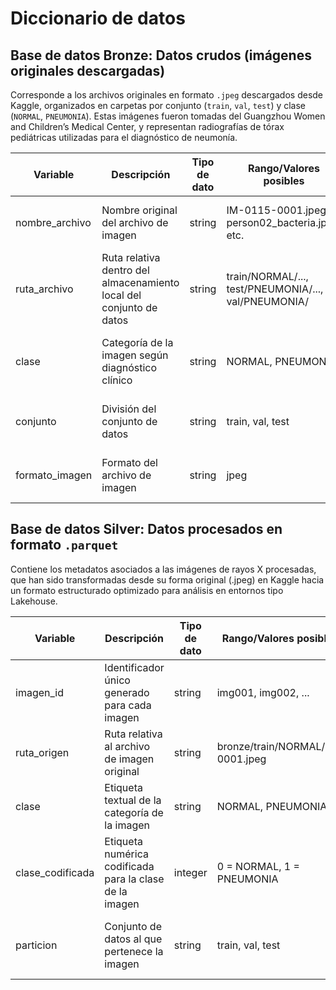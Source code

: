 # Diccionario de datos

## Base de datos Bronze: Datos crudos (imágenes originales descargadas)

Corresponde a los archivos originales en formato `.jpeg` descargados desde Kaggle, organizados en carpetas por conjunto (`train`, `val`, `test`) y clase (`NORMAL`, `PNEUMONIA`). Estas imágenes fueron tomadas del Guangzhou Women and Children’s Medical Center, y representan radiografías de tórax pediátricas utilizadas para el diagnóstico de neumonía.

| Variable         | Descripción                                                           | Tipo de dato | Rango/Valores posibles                           | Fuente de datos                                                  |
|------------------|-----------------------------------------------------------------------|--------------|--------------------------------------------------|------------------------------------------------------------------|
| nombre_archivo   | Nombre original del archivo de imagen                                 | string       | IM-0115-0001.jpeg, person02_bacteria.jpeg, etc.  | Descarga directa desde Kaggle                                   |
| ruta_archivo     | Ruta relativa dentro del almacenamiento local del conjunto de datos                                      | string       | train/NORMAL/..., test/PNEUMONIA/..., val/PNEUMONIA/             | Estructura de carpetas de Kaggle                                |
| clase            | Categoría de la imagen según diagnóstico clínico                      | string       | NORMAL, PNEUMONIA                                | Asignada por médicos especialistas según diagnóstico             |
| conjunto         | División del conjunto de datos                                        | string       | train, val, test                                 | Determinada por los autores del dataset                         |
| formato_imagen   | Formato del archivo de imagen                                         | string       | jpeg                                             | Estándar en todos los archivos del dataset                      |

## Base de datos Silver: Datos procesados en formato `.parquet`

Contiene los metadatos asociados a las imágenes de rayos X procesadas, que han sido transformadas desde su forma original (.jpeg) en Kaggle hacia un formato estructurado optimizado para análisis en entornos tipo Lakehouse.

| Variable         | Descripción                                                  | Tipo de dato | Rango/Valores posibles         | Fuente de datos                                                  |
|------------------|--------------------------------------------------------------|--------------|-------------------------------|------------------------------------------------------------------|
| imagen_id        | Identificador único generado para cada imagen                | string       | img001, img002, ...            | Generado automáticamente en el script PySpark                   |
| ruta_origen      | Ruta relativa al archivo de imagen original                  | string       | bronze/train/NORMAL/IM-0001.jpeg | Directorios locales tras descarga desde Kaggle                  |
| clase            | Etiqueta textual de la categoría de la imagen                | string       | NORMAL, PNEUMONIA              | Nombre del subdirectorio de origen                              |
| clase_codificada | Etiqueta numérica codificada para la clase de la imagen      | integer      | 0 = NORMAL, 1 = PNEUMONIA      | Asignada automáticamente en el proceso de transformación PySpark |
| particion        | Conjunto de datos al que pertenece la imagen                 | string       | train, val, test               | Carpeta de origen del conjunto (entrenamiento, validación, test)|
